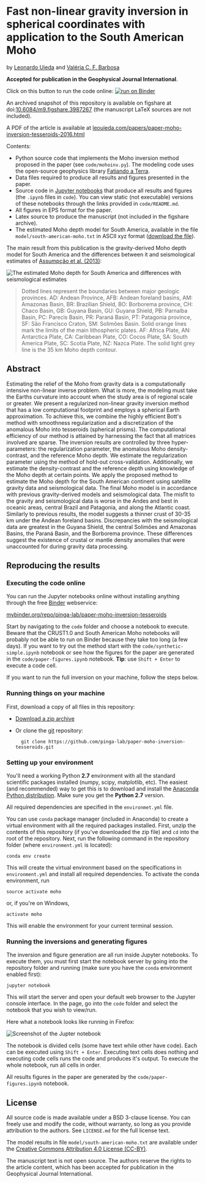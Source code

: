 # Fast non-linear gravity inversion in spherical coordinates with application to the South American Moho

by [Leonardo Uieda](http://www.leouieda.com)
and
[Valéria C. F. Barbosa](http://lattes.cnpq.br/0391036221142471)

**Accepted for publication in the Geophysical Journal International**.

Click on this button to run the code online: [![run on Binder](http://mybinder.org/badge.svg)](http://mybinder.org:/repo/pinga-lab/paper-moho-inversion-tesseroids)

An archived snapshot of this repository is available on figshare 
at doi:[10.6084/m9.figshare.3987267](https://dx.doi.org/10.6084/m9.figshare.3987267)
(the manuscript LaTeX sources are not included).

A PDF of the article is available at [leouieda.com/papers/paper-moho-inversion-tesseroids-2016.html](http://www.leouieda.com/papers/paper-moho-inversion-tesseroids-2016.html)

Contents:

* Python source code that implements the Moho inversion method proposed in the
  paper (see `code/mohoinv.py`). The modeling code uses the open-source
  geophysics library [Fatiando a Terra](http://www.fatiando.org/).
* Data files required to produce all results and figures presented in the paper.  
* Source code in [Jupyter notebooks](http://jupyter.org/) that produce all
  results and figures (the `.ipynb` files in `code`). You can view static (not
  executable) versions of these notebooks through the links provided in
  `code/README.md`.
* All figures in EPS format for the paper.
* Latex source to produce the manuscript (not included in the figshare archive).
* The estimated Moho depth model for South America, available in the file
  `model/south-american-moho.txt` in ASCII xyz format 
  ([download the file](https://raw.githubusercontent.com/pinga-lab/paper-moho-inversion-tesseroids/master/model/south-american-moho.txt)).

The main result from this publication is the gravity-derived Moho depth model
for South America and the differences between it and seismological estimates 
of [Assumpção et al. (2013)](http://dx.doi.org/10.1016/j.tecto.2012.11.014):

![The estimated Moho depth for South America and differences with seismological estimates](https://raw.githubusercontent.com/pinga-lab/paper-moho-inversion-tesseroids/master/model/south-american-moho.png)

> Dotted lines represent the boundaries between major geologic provinces. AD: Andean Province, AFB: Andean foreland basins, AM: Amazonas Basin, BR: Brazilian Shield, BO: Borborema province, CH: Chaco Basin, GB: Guyana Basin, GU: Guyana Shield, PB: Parnaíba Basin, PC: Parecis Basin, PR: Paraná Basin, PT: Patagonia province, SF: São Francisco Craton, SM: Solimões Basin.
> Solid orange lines mark the limits of the main lithospheric plates. AF: Africa Plate, AN: Antarctica Plate, CA: Caribbean Plate, CO: Cocos Plate, SA: South America Plate, SC: Scotia Plate, NZ: Nazca Plate.
> The solid light grey line is the 35 km Moho depth contour.


## Abstract

Estimating the relief of the Moho from gravity data is a computationally
intensive non-linear inverse problem.  What is more, the modeling must
take the Earths curvature into account when the study area is of regional
scale or greater.  We present a regularized non-linear gravity inversion
method that has a low computational footprint and employs a spherical
Earth approximation.  To achieve this, we combine the highly efficient
Bott's method with smoothness regularization and a discretization of the
anomalous Moho into tesseroids (spherical prisms).  The computational
efficiency of our method is attained by harnessing the fact that all
matrices involved are sparse.  The inversion results are controlled by
three hyper-parameters: the regularization parameter, the anomalous Moho
density-contrast, and the reference Moho depth.  We estimate the
regularization parameter using the method of hold-out cross-validation.
Additionally, we estimate the density-contrast and the reference depth
using knowledge of the Moho depth at certain points.  We apply the
proposed method to estimate the Moho depth for the South American
continent using satellite gravity data and seismological data.  The final
Moho model is in accordance with previous gravity-derived models and
seismological data.  The misfit to the gravity and seismological data is
worse in the Andes and best in oceanic areas, central Brazil and
Patagonia, and along the Atlantic coast.  Similarly to previous results,
the model suggests a thinner crust of 30-35 km under the Andean foreland
basins.  Discrepancies with the seismological data are greatest in the
Guyana Shield, the central Solimões and Amazonas Basins, the Paraná
Basin, and the Borborema province.  These differences suggest the
existence of crustal or mantle density anomalies that were unaccounted
for during gravity data processing.


## Reproducing the results


### Executing the code online

You can run the Jupyter notebooks online without installing anything
through the free [Binder](http://mybinder.org/) webservice:

[mybinder.org/repo/pinga-lab/paper-moho-inversion-tesseroids](http://mybinder.org:/repo/pinga-lab/paper-moho-inversion-tesseroids)

Start by navigating to the `code` folder and choose a notebook to execute.
Beware that the CRUST1.0 and South American Moho notebooks will probably not
be able to run on Binder because they take too long (a few days).
If you want to try out the method start with the `code/synthetic-simple.ipynb`
notebook or see how the figures for the paper are generated in the
`code/paper-figures.ipynb` notebook.
**Tip**: use `Shift + Enter` to execute a code cell.

If you want to run the full inversion on your machine, follow the steps below.


### Running things on your machine

First, download a copy of all files in this repository:

* [Download a zip archive](https://github.com/pinga-lab/paper-moho-inversion-tesseroids/archive/master.zip)
* Or clone the [git](https://git-scm.com/) repository:

        git clone https://github.com/pinga-lab/paper-moho-inversion-tesseroids.git


### Setting up your environment

You'll need a working Python **2.7** environment with all the standard
scientific packages installed (numpy, scipy, matplotlib, etc).  The easiest
(and recommended) way to get this is to download and install the
[Anaconda Python distribution](http://continuum.io/downloads#all).
Make sure you get the **Python 2.7** version.  

All required dependencies are specified in the `environmet.yml` file.  

You can use `conda` package manager (included in Anaconda) to create a virtual
environment with all the required packages installed. First, unzip the contents
of this repository (if you've downloaded the zip file) and `cd` into the root
of the repository. Next, run the following command in the repository folder
(where `environment.yml` is located):

    conda env create

This will create the virtual environment based on the specifications in 
`environment.yml` and install all required dependencies.
To activate the conda environment, run

    source activate moho

or, if you're on Windows,

    activate moho

This will enable the environment for your current terminal session.


### Running the inversions and generating figures

The inversion and figure generation are all run inside Jupyter notebooks.  To
execute them, you must first start the notebook server by going into the
repository folder and running (make sure you have the `conda` environment
enabled first):

    jupyter notebook

This will start the server and open your default web browser to the Jupyter
console interface.  In the page, go into the `code` folder and select the
notebook that you wish to view/run.

Here what a notebook looks like running in Firefox:

![Screenshot of the Jupter notebook](https://raw.githubusercontent.com/pinga-lab/paper-moho-inversion-tesseroids/master/screenshot-jupyter-notebook.png?token=AARtIq6LujCeiRLJLIjqQyqAGnV3KS0aks5W_CY1wA%3D%3D)

The notebook is divided cells (some have text while other have code).  Each can
be executed using `Shift + Enter`. Executing text cells does nothing and
executing code cells runs the code and produces it's output.  To execute the
whole notebook, run all cells in order.

All results figures in the paper are generated by the
`code/paper-figures.ipynb` notebook.


## License

All source code is made available under a BSD 3-clause license.  You can freely
use and modify the code, without warranty, so long as you provide attribution
to the authors.  See `LICENSE.md` for the full license text.

The model results in file `model/south-american-moho.txt` are available under
the [Creative Commons Attribution 4.0 License (CC-BY)](https://creativecommons.org/licenses/by/4.0/).

The manuscript text is not open source. The authors reserve the rights to the
article content, which has been accepted for publication in the Geophysical
Journal International.
